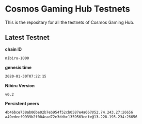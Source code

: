 # Cosmos Gaming Hub Testnets
This is the repositary for all the testnets of Cosmos Gaming Hub.

## Latest Testnet
**chain ID**

```sh
nibiru-1000
```

**genesis time**

```sh
2020-01-30T07:22:15
```

**Nibiru Version**

```sh
v0.2
```

**Persistent peers**

```sh
4b46bce738ab06be02b7eb954f52cb0587e4a667@52.74.243.27:26656
a49edecf9939b2f004ead72e3ddbc1359563cdfe@13.228.195.234:26656
```

